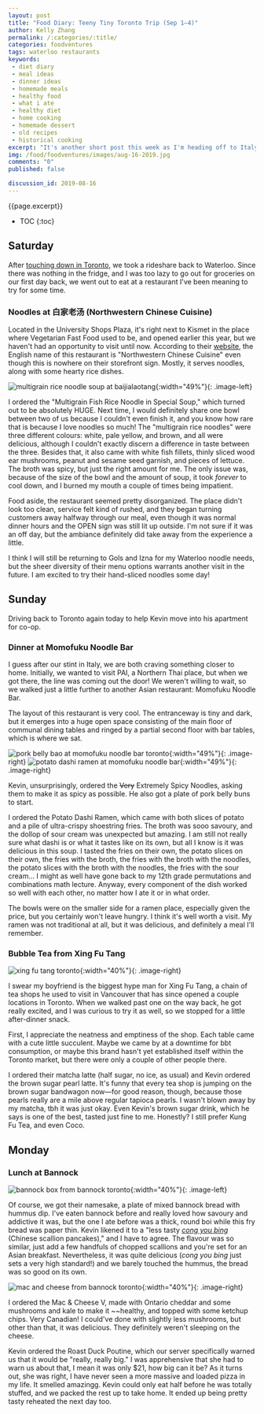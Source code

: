```yaml
---
layout: post
title: "Food Diary: Teeny Tiny Toronto Trip (Sep 1–4)"
author: Kelly Zhang
permalink: /:categories/:title/
categories: foodventures
tags: waterloo restaurants
keywords:
 - diet diary
 - meal ideas
 - dinner ideas
 - homemade meals
 - healthy food
 - what i ate
 - healthy diet
 - home cooking
 - homemade dessert
 - old recipes
 - historical cooking
excerpt: "It's another short post this week as I'm heading off to Italy on Friday. This week has been less than healthy because I've been a bit preoccupied with exams, and I've had no motivation to cook."
img: /food/foodventures/images/aug-16-2019.jpg
comments: "0"
published: false

discussion_id: 2019-08-16
---
```


{{page.excerpt}}

* TOC
{:toc}

## Saturday

After [touching down in Toronto](/food/foodventures/what-i-ate-north-italy-edition-venice/#lunch-on-air-canada-rouge), we took a rideshare back to Waterloo. Since there was nothing in the fridge, and I was too lazy to go out for groceries on our first day back, we went out to eat at a restaurant I've been meaning to try for some time.

### Noodles at 白家老汤 (Northwestern Chinese Cuisine)

Located in the University Shops Plaza, it's right next to Kismet in the place where Vegetarian Fast Food used to be, and opened earlier this year, but we haven't had an opportunity to visit until now. According to their [website](http://baijialaotang.com/), the English name of this restaurant is "Northwestern Chinese Cuisine" even though this is nowhere on their storefront sign. Mostly, it serves noodles, along with some hearty rice dishes.

![multigrain rice noodle soup at baijialaotang](/food/diary/images/baijialaotang.jpg){:width="49%"}{: .image-left}

I ordered the "Multigrain Fish Rice Noodle in Special Soup," which turned out to be absolutely HUGE. Next time, I would definitely share one bowl between two of us because I couldn't even finish it, and you know how rare that is because I love noodles so much! The "multigrain rice noodles" were three different colours: white, pale yellow, and brown, and all were delicious, although I couldn't exactly discern a difference in taste between the three. Besides that, it also came with white fish fillets, thinly sliced wood ear mushrooms, peanut and sesame seed garnish, and pieces of lettuce. The broth was spicy, but just the right amount for me. The only issue was, because of the size of the bowl and the amount of soup, it took *forever* to cool down, and I burned my mouth a couple of times being impatient.

Food aside, the restaurant seemed pretty disorganized. The place didn't look too clean, service felt kind of rushed, and they began turning customers away halfway through our meal, even though it was normal dinner hours and the OPEN sign was still lit up outside. I'm not sure if it was an off day, but the ambiance definitely did take away from the experience a little.

I think I will still be returning to Gols and Izna for my Waterloo noodle needs, but the sheer diversity of their menu options warrants another visit in the future. I am excited to try their hand-sliced noodles some day!

## Sunday

Driving back to Toronto again today to help Kevin move into his apartment for co-op.

### Dinner at Momofuku Noodle Bar

I guess after our stint in Italy, we are both craving something closer to home. Initially, we wanted to visit PAI, a Northern Thai place, but when we got there, the line was coming out the door! We weren't willing to wait, so we walked just a little further to another Asian restaurant: Momofuku Noodle Bar.

The layout of this restaurant is very cool. The entranceway is tiny and dark, but it emerges into a huge open space consisting of the main floor of communal dining tables and ringed by a partial second floor with bar tables, which is where we sat.

![pork belly bao at momofuku noodle bar toronto](/food/diary/images/momofuku-bao.jpg){:width="49%"}{: .image-right} ![potato dashi ramen at momofuku noodle bar](/food/diary/images/momofuku-ramen.jpg){:width="49%"}{: .image-right}

Kevin, unsurprisingly, ordered the ~~Very~~ Extremely Spicy Noodles, asking them to make it as spicy as possible. He also got a plate of pork belly buns to start.

I ordered the Potato Dashi Ramen, which came with both slices of potato and a pile of ultra-crispy shoestring fries. The broth was sooo savoury, and the dollop of sour cream was unexpected but amazing. I am still not really sure what dashi is or what it tastes like on its own, but all I know is it was delicious in this soup. I tasted the fries on their own, the potato slices on their own, the fries with the broth, the fries with the broth with the noodles, the potato slices with the broth with the noodles, the fries with the sour cream... I might as well have gone back to my 12th grade permutations and combinations math lecture. Anyway, every component of the dish worked so well with each other, no matter how I ate it or in what order.

The bowls were on the smaller side for a ramen place, especially given the price, but you certainly won't leave hungry. I think it's well worth a visit. My ramen was not traditional at all, but it was delicious, and definitely a meal I'll remember.

### Bubble Tea from Xing Fu Tang

![xing fu tang toronto](/food/diary/images/xingfutang.jpg){:width="40%"}{: .image-right}

I swear my boyfriend is the biggest hype man for Xing Fu Tang, a chain of tea shops he used to visit in Vancouver that has since opened a couple locations in Toronto. When we walked past one on the way back, he got really excited, and I was curious to try it as well, so we stopped for a little after-dinner snack.

First, I appreciate the neatness and emptiness of the shop. Each table came with a cute little succulent. Maybe we came by at a downtime for bbt consumption, or maybe this brand hasn't yet established itself within the Toronto market, but there were only a couple of other people there.

I ordered their matcha latte (half sugar, no ice, as usual) and Kevin ordered the brown sugar pearl latte. It's funny that every tea shop is jumping on the brown sugar bandwagon now—for good reason, though, because those pearls really are a mile above regular tapioca pearls. I wasn't blown away by my matcha, tbh it was just okay. Even Kevin's brown sugar drink, which he says is one of the best, tasted just fine to me. Honestly? I still prefer Kung Fu Tea, and even Coco.

## Monday

### Lunch at Bannock

![bannock box from bannock toronto](/food/diary/images/bannock-bread.jpg){:width="40%"}{: .image-left}

Of course, we got their namesake, a plate of mixed bannock bread with hummus dip. I've eaten bannock before and really loved how savoury and addictive it was, but the one I ate before was a thick, round boi while this fry bread was paper thin. Kevin likened it to a "less tasty *[cong you bing](/food/foodventures/what-i-ate-jul-29-aug-4/#scallion-pancakes)* (Chinese scallion pancakes)," and I have to agree. The flavour was so similar, just add a few handfuls of chopped scallions and you're set for an Asian breakfast. Nevertheless, it was quite delicious (*cong you bing* just sets a very high standard!) and we barely touched the hummus, the bread was so good on its own.

![mac and cheese from bannock toronto](/food/diary/images/bannock-mac-n-cheese.jpg){:width="40%"}{: .image-right}

I ordered the Mac & Cheese V, made with Ontario cheddar and some mushrooms and kale to make it ~~healthy, and topped with some ketchup chips. Very Canadian! I could've done with slightly less mushrooms, but other than that, it was delicious. They definitely weren't sleeping on the cheese.

Kevin ordered the Roast Duck Poutine, which our server specifically warned us that it would be "really, really big." I was apprehensive that she had to warn us about that, I mean it was only $21, how big can it be? As it turns out, she was right, I have never seen a more massive and loaded pizza in my life. It smelled amazingg. Kevin could only eat half before he was totally stuffed, and we packed the rest up to take home. It ended up being pretty tasty reheated the next day too.
